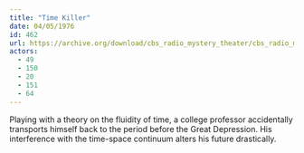 ```yaml
---
title: "Time Killer"
date: 04/05/1976
id: 462
url: https://archive.org/download/cbs_radio_mystery_theater/cbs_radio_mystery_theater-0451-0500.zip/cbs_radio_mystery_theater-0451-0500%2Fcbsrmt_0462_time_killer.mp3
actors:
  - 49
  - 150
  - 20
  - 151
  - 64
---
```

Playing with a theory on the fluidity of time, a college professor accidentally transports himself back to the period before the Great Depression. His interference with the time-space continuum alters his future drastically.